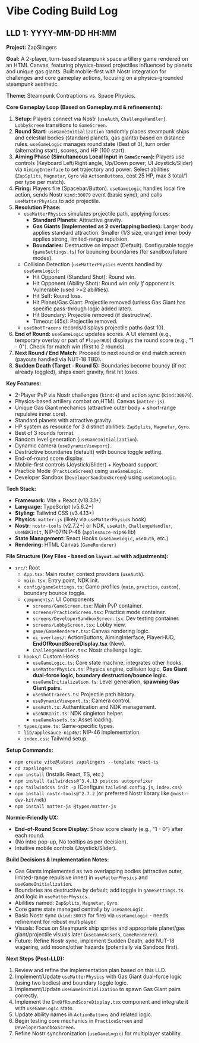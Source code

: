 # Vibe Coding Build Log

## LLD 1: YYYY-MM-DD HH:MM

**Project:** ZapSlingers

**Goal:** A 2-player, turn-based steampunk space artillery game rendered on an HTML Canvas, featuring physics-based projectiles influenced by planets and unique gas giants. Built mobile-first with Nostr integration for challenges and core gameplay actions, focusing on a physics-grounded steampunk aesthetic.

**Theme:** Steampunk Contraptions vs. Space Physics.

**Core Gameplay Loop (Based on Gameplay.md & refinements):**
1.  **Setup:** Players connect via Nostr (`useAuth`, `ChallengeHandler`). `LobbyScreen` transitions to `GameScreen`.
2.  **Round Start:** `useGameInitialization` randomly places steampunk ships and celestial bodies (standard planets, gas giants) based on distance rules. `useGameLogic` manages round state (Best of 3), turn order (alternating start), scores, and HP (100 start).
3.  **Aiming Phase (Simultaneous Local Input in `GameScreen`):** Players use controls (Keyboard Left/Right angle, Up/Down power; UI Joystick/Slider) via `AimingInterface` to set trajectory and power. Select abilities (`ZapSplits`, `Magnetar`, `Gyro` via `ActionButtons`, cost 25 HP, max 3 total/1 per type per match).
4.  **Firing:** Players fire (Spacebar/Button). `useGameLogic` handles local fire action, sends Nostr `kind:30079` event (basic sync), and calls `useMatterPhysics` to add projectile.
5.  **Resolution Phase:**
    *   `useMatterPhysics` simulates projectile path, applying forces:
        *   **Standard Planets:** Attractive gravity.
        *   **Gas Giants (Implemented as 2 overlapping bodies):** Larger body applies standard attraction. Smaller (1/3 size, orange) inner body applies strong, limited-range repulsion.
        *   **Boundaries:** Destructive on impact (Default). Configurable toggle (`gameSettings.ts`) for bouncing boundaries (for sandbox/future modes).
    *   Collision Detection (`useMatterPhysics` events handled by `useGameLogic`):
        *   Hit Opponent (Standard Shot): Round win.
        *   Hit Opponent (Ability Shot): Round win *only if* opponent is Vulnerable (used >=2 abilities).
        *   Hit Self: Round loss.
        *   Hit Planet/Gas Giant: Projectile removed (unless Gas Giant has specific pass-through logic added later).
        *   Hit Boundary: Projectile removed (if destructive).
        *   Timeout (45s): Projectile removed.
    *   `useShotTracers` records/displays projectile paths (last 10).
6.  **End of Round:** `useGameLogic` updates scores. A UI element (e.g., temporary overlay or part of `PlayerHUD`) displays the round score (e.g., "1 - 0"). Check for match win (first to 2 rounds).
7.  **Next Round / End Match:** Proceed to next round or end match screen (payouts handled via NUT-18 TBD).
8.  **Sudden Death (Target - Round 5):** Boundaries become bouncy (if not already toggled), ships exert gravity, first hit loses.

**Key Features:**
*   2-Player PvP via Nostr challenges (`kind:4`) and action sync (`kind:30079`).
*   Physics-based artillery combat on HTML Canvas (`matter-js`).
*   Unique Gas Giant mechanics (attractive outer body + short-range repulsive inner core).
*   Standard planets with attractive gravity.
*   HP system as resource for 3 distinct abilities: `ZapSplits`, `Magnetar`, `Gyro`.
*   Best of 3 rounds format.
*   Random level generation (`useGameInitialization`).
*   Dynamic camera (`useDynamicViewport`).
*   Destructive boundaries (default) with bounce toggle setting.
*   End-of-round score display.
*   Mobile-first controls (Joystick/Slider) + Keyboard support.
*   Practice Mode (`PracticeScreen`) using `useGameLogic`.
*   Developer Sandbox (`DeveloperSandboxScreen`) using `useGameLogic`.

**Tech Stack:**
*   **Framework:** Vite + React (v18.3.1+)
*   **Language:** TypeScript (v5.6.2+)
*   **Styling:** Tailwind CSS (v3.4.13+)
*   **Physics:** `matter-js` (likely via `useMatterPhysics` hook)
*   **Nostr:** `nostr-tools` (v2.7.2+) or NDK, `useAuth`, `ChallengeHandler`, `useNDKInit`, NIP-07/NIP-46 (`applesauce-nip46` lib)
*   **State Management:** React Hooks (`useGameLogic`, `useAuth`, etc.)
*   **Rendering:** HTML Canvas (`GameRenderer`)

**File Structure (Key Files - based on `layout.md` with adjustments):**
*   `src/`: Root
    *   `App.tsx`: Main router, context providers (`useAuth`).
    *   `main.tsx`: Entry point, NDK init.
    *   `config/gameSettings.ts`: Game profiles (`main`, `practice`, `custom`), boundary bounce toggle.
    *   `components/`: UI Components
        *   `screens/GameScreen.tsx`: Main PvP container.
        *   `screens/PracticeScreen.tsx`: Practice mode container.
        *   `screens/DeveloperSandboxScreen.tsx`: Dev testing container.
        *   `screens/LobbyScreen.tsx`: Lobby view.
        *   `game/GameRenderer.tsx`: Canvas rendering logic.
        *   `ui_overlays/`: ActionButtons, AimingInterface, PlayerHUD, **EndOfRoundScoreDisplay.tsx** (New).
        *   `ChallengeHandler.tsx`: Nostr challenge logic.
    *   `hooks/`: Custom Hooks
        *   `useGameLogic.ts`: Core state machine, integrates other hooks.
        *   `useMatterPhysics.ts`: Physics engine, collision logic, **Gas Giant dual-force logic, boundary destruction/bounce logic.**
        *   `useGameInitialization.ts`: Level generation, **spawning Gas Giant pairs.**
        *   `useShotTracers.ts`: Projectile path history.
        *   `useDynamicViewport.ts`: Camera control.
        *   `useAuth.ts`: Authentication and NDK management.
        *   `useNDKInit.ts`: NDK singleton helper.
        *   `useGameAssets.ts`: Asset loading.
    *   `types/game.ts`: Game-specific types.
    *   `lib/applesauce-nip46/`: NIP-46 implementation.
    *   `index.css`: Tailwind setup.

**Setup Commands:**
*   `npm create vite@latest zapslingers --template react-ts`
*   `cd zapslingers`
*   `npm install` (Installs React, TS, etc.)
*   `npm install tailwindcss@^3.4.13 postcss autoprefixer`
*   `npx tailwindcss init -p` (Configure `tailwind.config.js`, `index.css`)
*   `npm install nostr-tools@^2.7.2` (or preferred Nostr library like `@nostr-dev-kit/ndk`)
*   `npm install matter-js @types/matter-js`

**Normie-Friendly UX:**
*   **End-of-Round Score Display:** Show score clearly (e.g., "1 - 0") after each round.
*   (No intro pop-up, No tooltips as per decision).
*   Intuitive mobile controls (Joystick/Slider).

**Build Decisions & Implementation Notes:**
*   Gas Giants implemented as two overlapping bodies (attractive outer, limited-range repulsive inner) in `useMatterPhysics` and `useGameInitialization`.
*   Boundaries are destructive by default; add toggle in `gameSettings.ts` and logic in `useMatterPhysics`.
*   Abilities named: `ZapSplits`, `Magnetar`, `Gyro`.
*   Core game state managed centrally by `useGameLogic`.
*   Basic Nostr sync (`kind:30079` for fire) via `useGameLogic` - needs refinement for robust multiplayer.
*   Visuals: Focus on Steampunk ship sprites and appropriate planet/gas giant/projectile visuals later (`useGameAssets`, `GameRenderer`).
*   Future: Refine Nostr sync, implement Sudden Death, add NUT-18 wagering, add moons/other hazards (potentially via Sandbox first).

**Next Steps (Post-LLD):**
1.  Review and refine the implementation plan based on this LLD.
2.  Implement/Update `useMatterPhysics` with Gas Giant dual-force logic (using two bodies) and boundary toggle logic.
3.  Implement/Update `useGameInitialization` to spawn Gas Giant pairs correctly.
4.  Implement the `EndOfRoundScoreDisplay.tsx` component and integrate it with `useGameLogic` state.
5.  Update ability names in `ActionButtons` and related logic.
6.  Begin testing core mechanics in `PracticeScreen` and `DeveloperSandboxScreen`.
7.  Refine Nostr synchronization (`useGameLogic`) for multiplayer stability. 